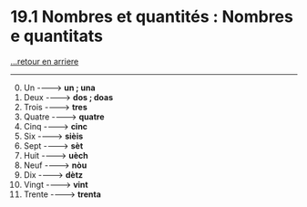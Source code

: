 # 19.1 Nombres et quantités : Nombres e quantitats

[...retour en arriere](../../../menu_fiches.md)

---

0. Un  ----> **un ; una**
1. Deux  ----> **dos ; doas**
2. Trois  ----> **tres**
3. Quatre  ----> **quatre**
4. Cinq  ----> **cinc**
5. Six  ----> **sièis**
6. Sept  ----> **sèt**
7. Huit  ----> **uèch**
8. Neuf  ----> **nòu**
9. Dix  ----> **dètz**
10. Vingt  ----> **vint**
11. Trente  ----> **trenta**